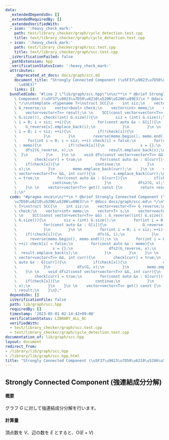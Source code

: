 ```yaml
---
data:
  _extendedDependsOn: []
  _extendedRequiredBy: []
  _extendedVerifiedWith:
  - icon: ':heavy_check_mark:'
    path: test/library_checker/graph/cycle_detection.test.cpp
    title: test/library_checker/graph/cycle_detection.test.cpp
  - icon: ':heavy_check_mark:'
    path: test/library_checker/graph/scc.test.cpp
    title: test/library_checker/graph/scc.test.cpp
  _isVerificationFailed: false
  _pathExtension: hpp
  _verificationStatusIcon: ':heavy_check_mark:'
  attributes:
    _deprecated_at_docs: docs/graph/scc.md
    document_title: "Strongly Connected Component (\u5F37\u9023\u7D50\u6210\u5206\u5206\
      \u89E3)"
    links: []
  bundledCode: "#line 2 \"lib/graph/scc.hpp\"\n\n/**\n * @brief Strongly Connected\
    \ Component (\u5F37\u9023\u7D50\u6210\u5206\u5206\u89E3)\n * @docs docs/graph/scc.md\n\
    \ */\n\ntemplate <typename T>\nstruct SCC{\n    int siz;\n    vector<vector<T>>\
    \ G_reverse;\n    vector<bool> check;\n    vector<int> memo;\n    vector<T> s;\n\
    \    vector<vector<T>> result;\n \n    SCC(const vector<vector<T>> &G) : G_reverse((int)\
    \ G.size()), check((int) G.size()){\n        siz = (int) G.size();\n        for(int\
    \ i = 0; i < siz; ++i){\n            for(const auto &x : G[i]){\n            \
    \    G_reverse[x].emplace_back(i);\n            }\n        }\n \n        for(int\
    \ i = 0; i < siz; ++i){\n            if(!check[i]){\n                dfs(G, i);\n\
    \            }\n        }\n        reverse(memo.begin(), memo.end());\n \n   \
    \     for(int i = 0; i < siz; ++i) check[i] = false;\n        for(const auto &x\
    \ : memo){\n            if(!check[x]){\n                s = {};\n            \
    \    dfs2(G_reverse, x);\n                result.emplace_back(s);\n          \
    \  }\n        }\n    }\n \n    void dfs(const vector<vector<T>> &G, int curr){\n\
    \        check[curr] = true;\n        for(const auto &x : G[curr]){\n        \
    \    if(check[x]){\n                continue;\n            }\n            dfs(G,\
    \ x);\n        }\n        memo.emplace_back(curr);\n    }\n \n    void dfs2(const\
    \ vector<vector<T>> &G, int curr){\n        s.emplace_back(curr);\n        check[curr]\
    \ = true;\n        for(const auto &x : G[curr]){\n            if(check[x]){\n\
    \                continue;\n            }\n            dfs2(G, x);\n        }\n\
    \    }\n \n    vector<vector<T>> get() const {\n        return result;\n    }\n\
    };\n"
  code: "#pragma once\n\n/**\n * @brief Strongly Connected Component (\u5F37\u9023\
    \u7D50\u6210\u5206\u5206\u89E3)\n * @docs docs/graph/scc.md\n */\n\ntemplate <typename\
    \ T>\nstruct SCC{\n    int siz;\n    vector<vector<T>> G_reverse;\n    vector<bool>\
    \ check;\n    vector<int> memo;\n    vector<T> s;\n    vector<vector<T>> result;\n\
    \ \n    SCC(const vector<vector<T>> &G) : G_reverse((int) G.size()), check((int)\
    \ G.size()){\n        siz = (int) G.size();\n        for(int i = 0; i < siz; ++i){\n\
    \            for(const auto &x : G[i]){\n                G_reverse[x].emplace_back(i);\n\
    \            }\n        }\n \n        for(int i = 0; i < siz; ++i){\n        \
    \    if(!check[i]){\n                dfs(G, i);\n            }\n        }\n  \
    \      reverse(memo.begin(), memo.end());\n \n        for(int i = 0; i < siz;\
    \ ++i) check[i] = false;\n        for(const auto &x : memo){\n            if(!check[x]){\n\
    \                s = {};\n                dfs2(G_reverse, x);\n              \
    \  result.emplace_back(s);\n            }\n        }\n    }\n \n    void dfs(const\
    \ vector<vector<T>> &G, int curr){\n        check[curr] = true;\n        for(const\
    \ auto &x : G[curr]){\n            if(check[x]){\n                continue;\n\
    \            }\n            dfs(G, x);\n        }\n        memo.emplace_back(curr);\n\
    \    }\n \n    void dfs2(const vector<vector<T>> &G, int curr){\n        s.emplace_back(curr);\n\
    \        check[curr] = true;\n        for(const auto &x : G[curr]){\n        \
    \    if(check[x]){\n                continue;\n            }\n            dfs2(G,\
    \ x);\n        }\n    }\n \n    vector<vector<T>> get() const {\n        return\
    \ result;\n    }\n};"
  dependsOn: []
  isVerificationFile: false
  path: lib/graph/scc.hpp
  requiredBy: []
  timestamp: '2023-05-01 02:14:42+09:00'
  verificationStatus: LIBRARY_ALL_AC
  verifiedWith:
  - test/library_checker/graph/scc.test.cpp
  - test/library_checker/graph/cycle_detection.test.cpp
documentation_of: lib/graph/scc.hpp
layout: document
redirect_from:
- /library/lib/graph/scc.hpp
- /library/lib/graph/scc.hpp.html
title: "Strongly Connected Component (\u5F37\u9023\u7D50\u6210\u5206\u5206\u89E3)"
---
```

## Strongly Connected Component (強連結成分分解)

#### 概要

グラフ $G$ に対して強連結成分分解を行います。

#### 計算量

頂点数を $V$、辺の数を $E$ とすると、$\mathrm{O}(E + V)$